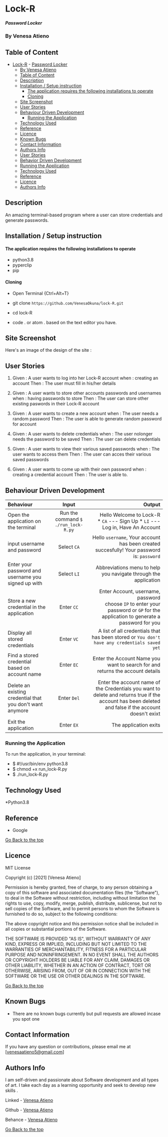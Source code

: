 # Lock-R

##### Password Locker
### By Venesa Atieno

## Table of Content

- [Lock-R](#lock-r)
        - [Password Locker](#password-locker)
    - [By Venesa Atieno](#by-venesa-atieno)
  - [Table of Content](#table-of-content)
  - [Description](#description)
  - [Installation / Setup instruction](#installation--setup-instruction)
      - [The application requires the following installations to operate](#the-application-requires-the-following-installations-to-operate)
      - [Cloning](#cloning)
  - [Site Screenshot](#site-screenshot)
  - [User Stories](#user-stories)
  - [Behaviour Driven Development](#behaviour-driven-development)
    - [Running the Application](#running-the-application)
  - [Technology Used](#technology-used)
  - [Reference](#reference)
  - [Licence](#licence)
  - [Known Bugs](#known-bugs)
  - [Contact Information](#contact-information)
  - [Authors Info](#authors-info)
  <!-- - [Site Screenshot](#site-screenshot) -->
  - [User Stories](#user-stories)
  - [Behavior Driven Development](#behavior-driven-development)
  - [Running the Application](#Running-the-Application)
  - [Technology Used](#technology-used)
  - [Reference](#reference)
  - [Licence](#licence)
  - [Authors Info](#authors-info)


## Description
<p> An amazing terminal-based program where a user can store credentials and generate passwords. </p>




## Installation / Setup instruction

#### The application requires the following installations to operate 
* python3.8
* pyperclip
* pip

#### Cloning

* Open Terminal {Ctrl+Alt+T}

* git clone ```https://github.com/VenesaOkuna/lock-R.git```

* cd lock-R

* code . or atom . based on the text editor you have.

## Site Screenshot

Here's an image of the design of the site :

## User Stories

1. Given : A user wants to log into her Lock-R account
   when : creating an account
   Then : The user must fill in his/her details

2.  Given : A user wants to store other accounts passwords and usernames
    when : having passwords to store
    Then : The user can store other existing paswords in their Lock-R account

3. Given : A user wants to create a new account
    when : The user needs a random password
    Then : The user is able to generate random password for account

4. Given : A user wants to delete credentials
   when : The user nolonger needs the password to be saved
   Then : The user can delete credentials

5. Given : A user wants to view their various saved passwords
   when : The user wants to access them
   Then : The user can acces their various saved passwords

6. Given : A user wants to come up with their own password
   when : creating a credential account
   Then : The user is able to.

## Behaviour Driven Development
| Behaviour | Input | Output |
| :---------------- | :---------------: | ------------------: |
|Open the application on the terminal | Run the command ```$ ./run_lock-R.py```|Hello Welcome to Lock-R <br>* ```CA``` ---  Sign Up * ```LI``` ---  Log in, Have An Account |
|input username and password| Select  ```CA```| Hello ```username```, Your account has been created succesfully! Your password is: ```password```|
| Enter your password and username you signed up with  |Select ```LI```| Abbreviations menu to help you navigate through the application|
|Store a new credential in the application| Enter ```CC```|Enter Account, username, password<br>choose ```IP``` to enter your password or ```GP``` for the application to generate a password for you |
|Display all stored credentials | Enter ```VC```|A list of all credentials that has been stored or ```You don't have any credentials saved yet``` |
|Find a stored credential based on account name|Enter ```EC```| Enter the Account Name you want to search for and returns the account details|
|Delete an existing credential that you don't want anymore|Enter ```Del```|Enter the account name of the Credentials you want to delete and returns true if the account has been deleted and false if the account doesn't exixt|
|Exit the application| Enter ```EX```| The application exits|




### Running the Application
To run the application, in your terminal:
 * $ #!/usr/bin/env python3.8
 * $ chmod +x run_lock-R.py
 * $ ./run_lock-R.py


## Technology Used

*Python3.8



## Reference
* Google

[Go Back to the top](#Lock-R)


## Licence

MIT License

Copyright (c) [2021] [Venesa Atieno]

Permission is hereby granted, free of charge, to any person obtaining a copy
of this software and associated documentation files (the "Software"), to deal
in the Software without restriction, including without limitation the rights
to use, copy, modify, merge, publish, distribute, sublicense, but not to sell
copies of the Software, and to permit persons to whom the Software is
furnished to do so, subject to the following conditions:

The above copyright notice and this permission notice shall be included in all
copies or substantial portions of the Software.

THE SOFTWARE IS PROVIDED "AS IS", WITHOUT WARRANTY OF ANY KIND, EXPRESS OR
IMPLIED, INCLUDING BUT NOT LIMITED TO THE WARRANTIES OF MERCHANTABILITY,
FITNESS FOR A PARTICULAR PURPOSE AND NONINFRINGEMENT. IN NO EVENT SHALL THE
AUTHORS OR COPYRIGHT HOLDERS BE LIABLE FOR ANY CLAIM, DAMAGES OR OTHER
LIABILITY, WHETHER IN AN ACTION OF CONTRACT, TORT OR OTHERWISE, ARISING FROM,
OUT OF OR IN CONNECTION WITH THE SOFTWARE OR THE USE OR OTHER DEALINGS IN THE
SOFTWARE.

[Go Back to the top](#Lock-R)

## Known Bugs
* There are no known bugs currently but pull requests are allowed incase you spot one

## Contact Information 

If you have any question or contributions, please email me at [venesaatieno5@gmail.com]

## Authors Info

I am self-driven and passionate about Software development and all types of art. I take each day as a learning opportunity and seek to develop new skills .


Linked - [Venesa Atieno](www.linkedin.com/in/venesa-atieno)

Github - [Venesa Atieno](https://github.com/VenesaOkuna)

Behance - [Venesa Atieno](https://www.behance.net/venesaatieno)

[Go Back to the top](#Lock-R)
